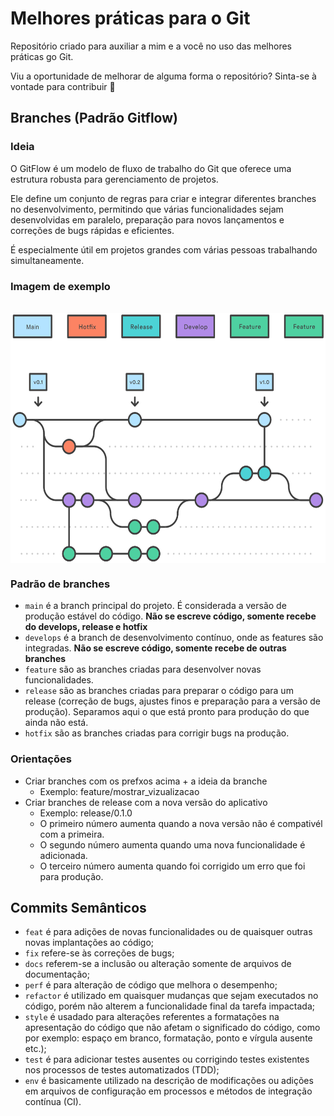 # Melhores práticas para o Git

Repositório criado para auxiliar a mim e a você no uso das melhores práticas go Git.

Viu a oportunidade de melhorar de alguma forma o repositório? Sinta-se à vontade para contribuir 🙂

## Branches (Padrão Gitflow)

### Ideia

O GitFlow é um modelo de fluxo de trabalho do Git que oferece uma estrutura robusta para gerenciamento de projetos.

Ele define um conjunto de regras para criar e integrar diferentes branches no desenvolvimento, permitindo que várias funcionalidades sejam desenvolvidas em paralelo, preparação para novos lançamentos e correções de bugs rápidas e eficientes.

É especialmente útil em projetos grandes com várias pessoas trabalhando simultaneamente.

### Imagem de exemplo

<br />
<img height="400em" src="./images/01_branches.svg" align="center" />
<br />

### Padrão de branches

- `main` é a branch principal do projeto. É considerada a versão de produção estável do código. **Não se escreve código, somente recebe do develops, release e hotfix**
- `develops` é a branch de desenvolvimento contínuo, onde as features são integradas. **Não se escreve código, somente recebe de outras branches**
- `feature` são as branches criadas para desenvolver novas funcionalidades.
- `release` são as branches criadas para preparar o código para um release (correção de bugs, ajustes finos e preparação para a versão de produção). Separamos aqui o que está pronto para produção  do que ainda não está.
- `hotfix` são as branches criadas para corrigir bugs na produção.

### Orientações

- Criar branches com os prefxos acima + a ideia da branche
  - Exemplo: feature/mostrar_vizualizacao
- Criar branches de release com a nova versão do aplicativo
  - Exemplo: release/0.1.0
  - O primeiro número aumenta quando a nova versão não é compativél com a primeira.
  - O segundo número aumenta quando uma nova funcionalidade é adicionada.
  - O terceiro número aumenta quando foi corrigido um erro que foi para produção.

## Commits Semânticos

- `feat` é para adições de novas funcionalidades ou de quaisquer outras novas implantações ao código;
- `fix` refere-se às correções de bugs;
- `docs` referem-se a inclusão ou alteração somente de arquivos de documentação;
- `perf` é para alteração de código que melhora o desempenho;
- `refactor` é utilizado em quaisquer mudanças que sejam executados no código, porém não alterem a funcionalidade final da tarefa impactada;
- `style` é usadado para alterações referentes a formatações na apresentação do código que não afetam o significado do código, como por exemplo: espaço em branco, formatação, ponto e vírgula ausente etc.);
- `test` é para adicionar testes ausentes ou corrigindo testes existentes nos processos de testes automatizados (TDD);
- `env` é basicamente utilizado na descrição de modificações ou adições em arquivos de configuração em processos e métodos de integração contínua (CI).





